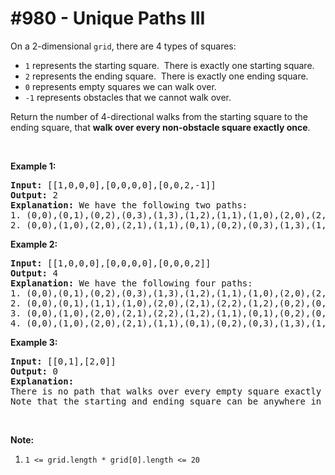 # \#980 - Unique Paths III
<p>On a 2-dimensional&nbsp;<code>grid</code>, there are 4 types of squares:</p>

<ul>
	<li><code>1</code> represents the starting square.&nbsp; There is exactly one starting square.</li>
	<li><code>2</code> represents the ending square.&nbsp; There is exactly one ending square.</li>
	<li><code>0</code> represents empty squares we can walk over.</li>
	<li><code>-1</code> represents obstacles that we cannot walk over.</li>
</ul>

<p>Return the number of 4-directional walks&nbsp;from the starting square to the ending square, that <strong>walk over every non-obstacle square&nbsp;exactly once</strong>.</p>

<p>&nbsp;</p>

<div>
<p><strong>Example 1:</strong></p>

<pre>
<strong>Input: </strong><span id="example-input-1-1">[[1,0,0,0],[0,0,0,0],[0,0,2,-1]]</span>
<strong>Output: </strong><span id="example-output-1">2</span>
<strong>Explanation: </strong>We have the following two paths: 
1. (0,0),(0,1),(0,2),(0,3),(1,3),(1,2),(1,1),(1,0),(2,0),(2,1),(2,2)
2. (0,0),(1,0),(2,0),(2,1),(1,1),(0,1),(0,2),(0,3),(1,3),(1,2),(2,2)</pre>

<div>
<p><strong>Example 2:</strong></p>

<pre>
<strong>Input: </strong><span id="example-input-2-1">[[1,0,0,0],[0,0,0,0],[0,0,0,2]]</span>
<strong>Output: </strong><span id="example-output-2">4</span>
<strong>Explanation: </strong>We have the following four paths: 
1. (0,0),(0,1),(0,2),(0,3),(1,3),(1,2),(1,1),(1,0),(2,0),(2,1),(2,2),(2,3)
2. (0,0),(0,1),(1,1),(1,0),(2,0),(2,1),(2,2),(1,2),(0,2),(0,3),(1,3),(2,3)
3. (0,0),(1,0),(2,0),(2,1),(2,2),(1,2),(1,1),(0,1),(0,2),(0,3),(1,3),(2,3)
4. (0,0),(1,0),(2,0),(2,1),(1,1),(0,1),(0,2),(0,3),(1,3),(1,2),(2,2),(2,3)</pre>

<div>
<p><strong>Example 3:</strong></p>

<pre>
<strong>Input: </strong><span id="example-input-3-1">[[0,1],[2,0]]</span>
<strong>Output: </strong><span id="example-output-3">0</span>
<strong>Explanation: </strong>
There is no path that walks over every empty square exactly once.
Note that the starting and ending square can be anywhere in the grid.
</pre>
</div>
</div>
</div>

<p>&nbsp;</p>

<p><strong>Note:</strong></p>

<ol>
	<li><code>1 &lt;= grid.length * grid[0].length &lt;= 20</code></li>
</ol>